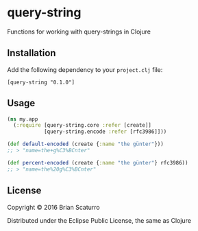 # query-string

Functions for working with query-strings in Clojure

## Installation

Add the following dependency to your `project.clj` file:

```
[query-string "0.1.0"]
```

## Usage

```clojure
(ns my.app
  (:require [query-string.core :refer [create]]
            [query-string.encode :refer [rfc3986]]))

(def default-encoded (create {:name "the günter"}))
;; > "name=the+g%C3%BCnter"

(def percent-encoded (create {:name "the günter"} rfc3986))
;; > "name=the%20g%C3%BCnter"
```

## License

Copyright © 2016 Brian Scaturro

Distributed under the Eclipse Public License, the same as Clojure